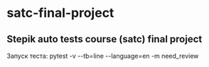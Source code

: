 # satc-final-project
## Stepik auto tests course (satc) final project
Запуск теста: pytest -v --tb=line --language=en -m need_review

